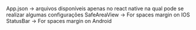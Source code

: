 App.json -> arquivos disponíveis apenas no react native na qual pode se realizar algumas configurações
SafeAreaView -> For spaces margin on IOS
StatusBar -> For spaces margin on Android